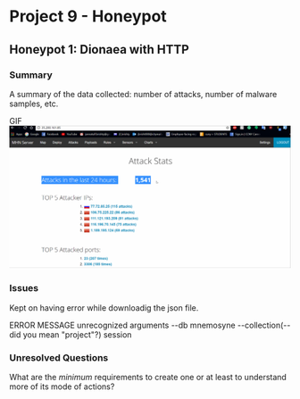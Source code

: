 # Project 9 - Honeypot

## Honeypot 1: Dionaea with HTTP

### Summary
A summary of the data collected: number of attacks, number of malware samples, etc.

GIF 
![](https://github.com/JannatulFBrishty/Web-Security/blob/master/Week9/attack.gif)

### Issues
Kept on having error while downloadig the json file.

ERROR MESSAGE
unrecognized arguments
--db
mnemosyne
--collection(--did you mean "project"?)
session

### Unresolved Questions
What are the _minimum_ requirements to create one or at least to understand more of its mode of actions?
